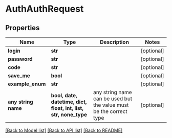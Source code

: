 # AuthAuthRequest


## Properties
Name | Type | Description | Notes
------------ | ------------- | ------------- | -------------
**login** | **str** |  | [optional] 
**password** | **str** |  | [optional] 
**code** | **str** |  | [optional] 
**save_me** | **bool** |  | [optional] 
**example_enum** | **str** |  | [optional] 
**any string name** | **bool, date, datetime, dict, float, int, list, str, none_type** | any string name can be used but the value must be the correct type | [optional]

[[Back to Model list]](../README.md#documentation-for-models) [[Back to API list]](../README.md#documentation-for-api-endpoints) [[Back to README]](../README.md)


